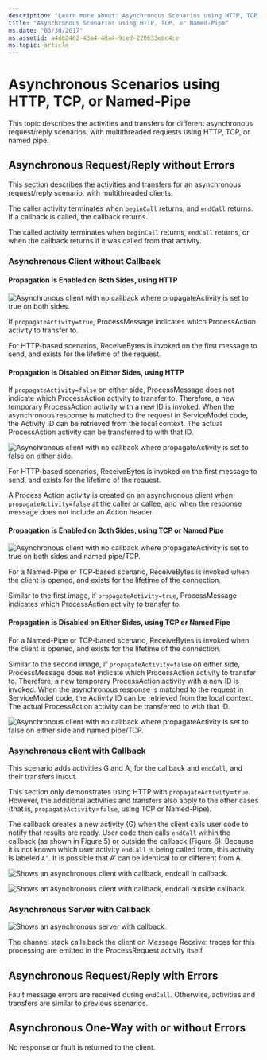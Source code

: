 ```yaml
---
description: "Learn more about: Asynchronous Scenarios using HTTP, TCP, or Named-Pipe"
title: "Asynchronous Scenarios using HTTP, TCP, or Named-Pipe"
ms.date: "03/30/2017"
ms.assetid: a4d62402-43a4-48a4-9ced-220633ebc4ce
ms.topic: article
---
```

# Asynchronous Scenarios using HTTP, TCP, or Named-Pipe

This topic describes the activities and transfers for different asynchronous request/reply scenarios, with multithreaded requests using HTTP, TCP, or named pipe.  
  
## Asynchronous Request/Reply without Errors  

 This section describes the activities and transfers for an asynchronous request/reply scenario, with multithreaded clients.  
  
 The caller activity terminates when `beginCall` returns, and `endCall` returns. If a callback is called, the callback returns.  
  
 The called activity terminates when `beginCall` returns, `endCall` returns, or when the callback returns if it was called from that activity.  
  
### Asynchronous Client without Callback  
  
#### Propagation is Enabled on Both Sides, using HTTP  

 ![Asynchronous client with no callback where propagateActivity is set to true on both sides.](./media/asynchronous-scenarios-using-http-tcp-or-named-pipe/asynchronous-client-no-callback.gif)
  
 If `propagateActivity=true`, ProcessMessage indicates which ProcessAction activity to transfer to.  
  
 For HTTP-based scenarios, ReceiveBytes is invoked on the first message to send, and exists for the lifetime of the request.  
  
#### Propagation is Disabled on Either Sides, using HTTP  

 If `propagateActivity=false` on either side, ProcessMessage does not indicate which ProcessAction activity to transfer to. Therefore, a new temporary ProcessAction activity with a new ID is invoked. When the asynchronous response is matched to the request in ServiceModel code, the Activity ID can be retrieved from the local context. The actual ProcessAction activity can be transferred to with that ID.  
  
 ![Asynchronous client with no callback where propagateActivity is set to false on either side.](./media/asynchronous-scenarios-using-http-tcp-or-named-pipe/asynchronous-scenario-propagation-disabled-either-side.gif)  

 For HTTP-based scenarios, ReceiveBytes is invoked on the first message to send, and exists for the lifetime of the request.  
  
 A Process Action activity is created on an asynchronous client when `propagateActivity=false` at the caller or callee, and when the response message does not include an Action header.  
  
#### Propagation is Enabled on Both Sides, using TCP or Named Pipe  

 ![Asynchronous client with no callback where propagateActivity is set to true on both sides and named pipe/TCP.](./media/asynchronous-scenarios-using-http-tcp-or-named-pipe/asynchronous-scenario-propagation-enabled-using-tcp.gif)  
  
 For a Named-Pipe or TCP-based scenario, ReceiveBytes is invoked when the client is opened, and exists for the lifetime of the connection.  
  
 Similar to the first image, if `propagateActivity=true`, ProcessMessage indicates which ProcessAction activity to transfer to.  
  
#### Propagation is Disabled on Either Sides, using TCP or Named Pipe  

 For a Named-Pipe or TCP-based scenario, ReceiveBytes is invoked when the client is opened, and exists for the lifetime of the connection.  
  
 Similar to the second image, if `propagateActivity=false` on either side, ProcessMessage does not indicate which ProcessAction activity to transfer to. Therefore, a new temporary ProcessAction activity with a new ID is invoked. When the asynchronous response is matched to the request in ServiceModel code, the Activity ID can be retrieved from the local context. The actual ProcessAction activity can be transferred to with that ID.  
  
 ![Asynchronous client with no callback where propagateActivity is set to false on either side and named pipe/TCP.](./media/asynchronous-scenarios-using-http-tcp-or-named-pipe/asynchronous-scenario-propagation-disabled-using-tcp.gif)  

### Asynchronous client with Callback  

 This scenario adds activities G and A’, for the callback and `endCall`, and their transfers in/out.  
  
 This section only demonstrates using HTTP with `propagateActivity`=`true`. However, the additional activities and transfers also apply to the other cases (that is, `propagateActivity`=`false`, using TCP or Named-Pipe).  
  
 The callback creates a new activity (G) when the client calls user code to notify that results are ready. User code then calls `endCall` within the callback (as shown in Figure 5) or outside the callback (Figure 6). Because it is not known which user activity `endCall` is being called from, this activity is labeled `A’`. It is possible that A’ can be identical to or different from A.  
  
 ![Shows an asynchronous client with callback, endcall in callback.](./media/asynchronous-scenarios-using-http-tcp-or-named-pipe/asynchronous-client-callback-endcall-in-callback.gif)  

 ![Shows an asynchronous client with callback, endcall outside callback.](./media/asynchronous-scenarios-using-http-tcp-or-named-pipe/asynchronous-client-callback-endcall-outside-callback.gif)  

### Asynchronous Server with Callback  

 ![Shows an asynchronous server with callback.](./media/asynchronous-scenarios-using-http-tcp-or-named-pipe/asynchronous-server-callback.gif)  

 The channel stack calls back the client on Message Receive: traces for this processing are emitted in the ProcessRequest activity itself.  
  
## Asynchronous Request/Reply with Errors  

 Fault message errors are received during `endCall`. Otherwise, activities and transfers are similar to previous scenarios.  
  
## Asynchronous One-Way with or without Errors  

 No response or fault is returned to the client.
